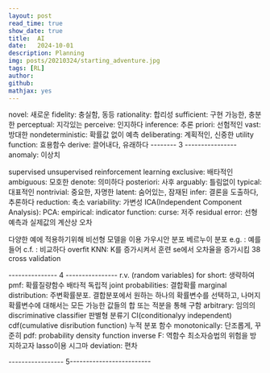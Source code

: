 ```yaml
---
layout: post
read_time: true
show_date: true
title:  AI
date:   2024-10-01
description: Planning
img: posts/20210324/starting_adventure.jpg
tags: [RL]
author: 
github:  
mathjax: yes
---
```


novel: 새로운
fidelity: 충실함, 동등
rationality: 합리성
sufficient: 구현 가능한, 충분한
perceptual: 지각있는
perceive: 인지하다
inference: 추론
priori: 선험적인
vast: 방대한
nondeterministic: 확률값 없이 예측
deliberating: 계획적인, 신중한
utility function: 효용함수
derive: 끌어내다, 유래하다
-------- 3 ----------------
anomaly: 이상치

supervised
unsupervised
reinforcement learning
exclusive: 배타적인
ambiguous: 모호한
denote: 의미하다
posteriori: 사후
 arguably: 틀림없이
 typical: 대표적인
 nontrivial: 중요한, 자명한
 latent: 숨어있는, 잠재된
 infer: 결론을 도출하다, 추론하다
 reduction: 축소
 variability: 가변성
 ICA(Independent Component Analysis):
 PCA:
 empirical: 
 indicator function:
 curse: 저주
 residual error: 선형예측과 실제값의 계산상 오차
 
 다양한 예에 적용하기위해 비선형 모델을 이용
가우시안 분포
베르누이 분포
e.g. : 예를 들어
c.f. : 비교하다
overfit
KNN: K를 증가시켜서 훈련 se에서 오차율을 증가시킴 38
cross validation

--------------- 4 ----------------
r.v. (random variables)
for short: 생략하여
pmf: 확률질량함수
배타적
독립적
joint probabilities: 결합확률
marginal distribution: 주변확률분포. 결합분포에서 원하는 하나의 확률변수를 선택하고, 나머지 확률변수에 대해서는 모든 가능한 값들의 합 또는 적분을 통해 구함
arbitrary: 임의의
discriminative classifier 판별형 분류기
CI(conditionalyy independent)
cdf(cumulative disribution function) 누적 분포 함수
monotonically: 단조롭게, 꾸준히
pdf: probability density function
inverse F: 역함수
최소자승법의 위험을 방지하고자 lasso이용
시그마
deviation: 편차

----------------- 5-------------------------



